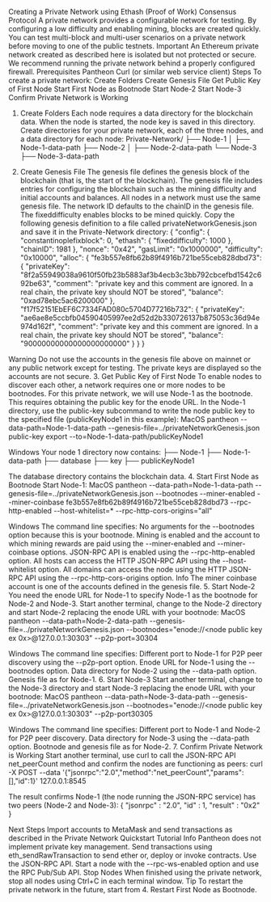 Creating a Private Network using Ethash (Proof of Work) Consensus Protocol
A private network provides a configurable network for testing. By configuring a low difficulty and enabling mining, blocks are created quickly.
You can test multi-block and multi-user scenarios on a private network before moving to one of the public testnets.
Important
An Ethereum private network created as described here is isolated but not protected or secure. We recommend running the private network behind a properly configured firewall.
Prerequisites
Pantheon
Curl (or similar web service client)
Steps
To create a private network:
Create Folders
Create Genesis File
Get Public Key of First Node
Start First Node as Bootnode
Start Node-2
Start Node-3
Confirm Private Network is Working
1. Create Folders
Each node requires a data directory for the blockchain data. When the node is started, the node key is saved in this directory.
Create directories for your private network, each of the three nodes, and a data directory for each node:
Private-Network/
├── Node-1
│   ├── Node-1-data-path
├── Node-2
│   ├── Node-2-data-path
└── Node-3
    ├── Node-3-data-path


2. Create Genesis File
The genesis file defines the genesis block of the blockchain (that is, the start of the blockchain). The genesis file includes entries for configuring the blockchain such as the mining difficulty and initial accounts and balances.
All nodes in a network must use the same genesis file. The network ID defaults to the chainID in the genesis file. The fixeddifficulty enables blocks to be mined quickly.
Copy the following genesis definition to a file called privateNetworkGenesis.json and save it in the Private-Network directory:
{
  "config": {
      "constantinoplefixblock": 0,
      "ethash": {
        "fixeddifficulty": 1000
      },
       "chainID": 1981
   },
  "nonce": "0x42",
  "gasLimit": "0x1000000",
  "difficulty": "0x10000",
  "alloc": {
    "fe3b557e8fb62b89f4916b721be55ceb828dbd73": {
      "privateKey": "8f2a55949038a9610f50fb23b5883af3b4ecb3c3bb792cbcefbd1542c692be63",
      "comment": "private key and this comment are ignored.  In a real chain, the private key should NOT be stored",
      "balance": "0xad78ebc5ac6200000"
    },
    "f17f52151EbEF6C7334FAD080c5704D77216b732": {
      "privateKey": "ae6ae8e5ccbfb04590405997ee2d52d2b330726137b875053c36d94e974d162f",
      "comment": "private key and this comment are ignored.  In a real chain, the private key should NOT be stored",
      "balance": "90000000000000000000000"
    }
  }
}


Warning
Do not use the accounts in the genesis file above on mainnet or any public network except for testing. The private keys are displayed so the accounts are not secure.
3. Get Public Key of First Node
To enable nodes to discover each other, a network requires one or more nodes to be bootnodes. For this private network, we will use Node-1 as the bootnode. This requires obtaining the public key for the enode URL.
In the Node-1 directory, use the public-key subcommand to write the node public key to the specified file (publicKeyNode1 in this example):
MacOS
pantheon --data-path=Node-1-data-path --genesis-file=../privateNetworkGenesis.json public-key export --to=Node-1-data-path/publicKeyNode1


Windows
Your node 1 directory now contains:
├── Node-1
    ├── Node-1-data-path
        ├── database
        ├── key
        ├── publicKeyNode1


The database directory contains the blockchain data.
4. Start First Node as Bootnode
Start Node-1:
MacOS
pantheon --data-path=Node-1-data-path --genesis-file=../privateNetworkGenesis.json --bootnodes --miner-enabled --miner-coinbase fe3b557e8fb62b89f4916b721be55ceb828dbd73 --rpc-http-enabled --host-whitelist=* --rpc-http-cors-origins="all"     


Windows
The command line specifies:
No arguments for the --bootnodes option because this is your bootnode.
Mining is enabled and the account to which mining rewards are paid using the --miner-enabled and --miner-coinbase options.
JSON-RPC API is enabled using the --rpc-http-enabled option.
All hosts can access the HTTP JSON-RPC API using the --host-whitelist option.
All domains can access the node using the HTTP JSON-RPC API using the --rpc-http-cors-origins option.
Info
The miner coinbase account is one of the accounts defined in the genesis file.
5. Start Node-2
You need the enode URL for Node-1 to specify Node-1 as the bootnode for Node-2 and Node-3.
Start another terminal, change to the Node-2 directory and start Node-2 replacing the enode URL with your bootnode:
MacOS
pantheon --data-path=Node-2-data-path --genesis-file=../privateNetworkGenesis.json --bootnodes="enode://<node public key ex 0x>@127.0.0.1:30303" --p2p-port=30304      


Windows
The command line specifies:
Different port to Node-1 for P2P peer discovery using the --p2p-port option.
Enode URL for Node-1 using the --bootnodes option.
Data directory for Node-2 using the --data-path option.
Genesis file as for Node-1.
6. Start Node-3
Start another terminal, change to the Node-3 directory and start Node-3 replacing the enode URL with your bootnode:
MacOS
pantheon --data-path=Node-3-data-path --genesis-file=../privateNetworkGenesis.json --bootnodes="enode://<node public key ex 0x>@127.0.0.1:30303" --p2p-port30305      


Windows
The command line specifies:
Different port to Node-1 and Node-2 for P2P peer discovery.
Data directory for Node-3 using the --data-path option.
Bootnode and genesis file as for Node-2.
7. Confirm Private Network is Working
Start another terminal, use curl to call the JSON-RPC API net_peerCount method and confirm the nodes are functioning as peers:
curl -X POST --data '{"jsonrpc":"2.0","method":"net_peerCount","params":[],"id":1}' 127.0.0.1:8545


The result confirms Node-1 (the node running the JSON-RPC service) has two peers (Node-2 and Node-3):
{
  "jsonrpc" : "2.0",
  "id" : 1,
  "result" : "0x2"
}


Next Steps
Import accounts to MetaMask and send transactions as described in the Private Network Quickstart Tutorial
Info
Pantheon does not implement private key management.
Send transactions using eth_sendRawTransaction to send ether or, deploy or invoke contracts.
Use the JSON-RPC API.
Start a node with the --rpc-ws-enabled option and use the RPC Pub/Sub API.
Stop Nodes
When finished using the private network, stop all nodes using Ctrl+C in each terminal window.
Tip
To restart the private network in the future, start from 4. Restart First Node as Bootnode.

